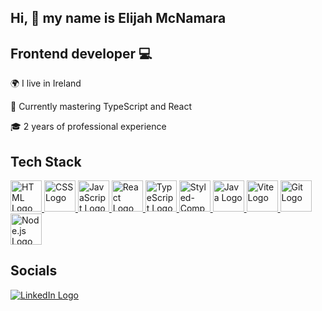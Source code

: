 <h2>Hi, 👋 my name is Elijah McNamara</h2>

<h2>Frontend developer 💻</h2>

🌍  I live in Ireland

🧠  Currently mastering TypeScript and React

🎓  2 years of professional experience

<h2>Tech Stack</h2>

<a href="#" class="logo">
  <img src="https://upload.wikimedia.org/wikipedia/commons/6/61/HTML5_logo_and_wordmark.svg" alt="HTML Logo" width="50" height="50">
</a>

<a href="#" class="logo">
  <img src="https://upload.wikimedia.org/wikipedia/commons/d/d5/CSS3_logo_and_wordmark.svg" alt="CSS Logo" width="50" height="50">
</a>

<a href="#" class="logo">
  <img src="https://upload.wikimedia.org/wikipedia/commons/9/99/Unofficial_JavaScript_logo_2.svg" alt="JavaScript Logo" width="50" height="50">
</a>

<a href="#" class="logo">
  <img src="https://upload.wikimedia.org/wikipedia/commons/a/a7/React-icon.svg" alt="React Logo" width="50" height="50">
</a>

<a href="#" class="logo">
  <img src="https://upload.wikimedia.org/wikipedia/commons/4/4c/Typescript_logo_2020.svg" alt="TypeScript Logo" width="50" height="50">
</a>

<a href="#" class="logo">
  <img src="https://styled-components.com/logo.png" alt="Styled-Components Logo" width="50" height="50">
</a>

<a href="#" class="logo">
  <img src="https://upload.wikimedia.org/wikipedia/en/3/30/Java_programming_language_logo.svg" alt="Java Logo" width="50" height="50">
</a>

<a href="#" class="logo">
  <img src="https://vitejs.dev/logo.svg" alt="Vite Logo" width="50" height="50">
</a>

<a href="#" class="logo">
  <img src="https://git-scm.com/images/logos/downloads/Git-Icon-1788C.svg" alt="Git Logo" width="50" height="50">
</a>

<a href="#" class="logo">
  <img src="https://nodejs.org/static/images/logo.svg" alt="Node.js Logo" width="50" height="50">
</a>

<h2>Socials</h2>

[![LinkedIn Logo](https://content.linkedin.com/content/dam/me/business/en-us/amp/brand-site/v2/bg/LI-Bug.svg.original.svg)](https://www.linkedin.com/in/elijah-mcnamara/)
